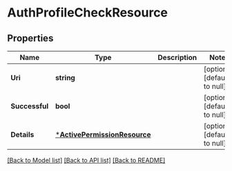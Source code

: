 # AuthProfileCheckResource

## Properties
Name | Type | Description | Notes
------------ | ------------- | ------------- | -------------
**Uri** | **string** |  | [optional] [default to null]
**Successful** | **bool** |  | [optional] [default to null]
**Details** | [***ActivePermissionResource**](ActivePermissionResource.md) |  | [optional] [default to null]

[[Back to Model list]](../README.md#documentation-for-models) [[Back to API list]](../README.md#documentation-for-api-endpoints) [[Back to README]](../README.md)


